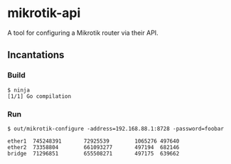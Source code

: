 # mikrotik-api

A tool for configuring a Mikrotik router via their API.

## Incantations

### Build

```
$ ninja
[1/1] Go compilation
```

### Run

```
$ out/mikrotik-configure -address=192.168.88.1:8728 -password=foobar

ether1  745248391       72925539        1065276 497640
ether2  73358804        661093277       497194  682146
bridge  71296851        655508271       497175  639662
```
